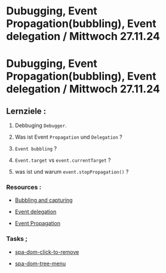 # Dubugging, Event Propagation(bubbling), Event delegation / Mittwoch 27.11.24
# Dubugging, Event Propagation(bubbling), Event delegation / Mittwoch 27.11.24

## Lernziele :

1. Debbuging `Debugger`.

2. Was ist Event `Propagation` und `Delegation` ?

3. `Event bubbling` ?

4. `Event.target` vs `event.currentTarget` ?

5. was ist und warum `event.stopPropagation()` ?

### Resources :

- [Bubbling and capturing](https://javascript.info/bubbling-and-capturing)

- [Event delegation](https://www.freecodecamp.org/news/event-delegation-javascript/)

- [Event Propagation](https://www.tutorialrepublic.com/javascript-tutorial/javascript-event-propagation.php)

### Tasks ;

- [spa-dom-click-to-remove](https://classroom.github.com/a/NcjyfIqf)

- [spa-dom-tree-menu](https://classroom.github.com/a/yxEs00GM)
